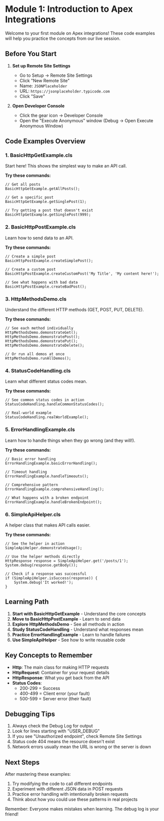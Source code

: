 # Module 1: Introduction to Apex Integrations

Welcome to your first module on Apex integrations! These code examples will help you practice the concepts from our live session.

## Before You Start

1. **Set up Remote Site Settings**

   - Go to Setup → Remote Site Settings
   - Click "New Remote Site"
   - Name: `JSONPlaceholder`
   - URL: `https://jsonplaceholder.typicode.com`
   - Click "Save"

2. **Open Developer Console**
   - Click the gear icon → Developer Console
   - Open the "Execute Anonymous" window (Debug → Open Execute Anonymous Window)

## Code Examples Overview

### 1. BasicHttpGetExample.cls

Start here! This shows the simplest way to make an API call.

**Try these commands:**

```apex
// Get all posts
BasicHttpGetExample.getAllPosts();

// Get a specific post
BasicHttpGetExample.getSinglePost(1);

// Try getting a post that doesn't exist
BasicHttpGetExample.getSinglePost(999);
```

### 2. BasicHttpPostExample.cls

Learn how to send data to an API.

**Try these commands:**

```apex
// Create a simple post
BasicHttpPostExample.createSimplePost();

// Create a custom post
BasicHttpPostExample.createCustomPost('My Title', 'My content here!');

// See what happens with bad data
BasicHttpPostExample.createBadPost();
```

### 3. HttpMethodsDemo.cls

Understand the different HTTP methods (GET, POST, PUT, DELETE).

**Try these commands:**

```apex
// See each method individually
HttpMethodsDemo.demonstrateGet();
HttpMethodsDemo.demonstratePost();
HttpMethodsDemo.demonstratePut();
HttpMethodsDemo.demonstrateDelete();

// Or run all demos at once
HttpMethodsDemo.runAllDemos();
```

### 4. StatusCodeHandling.cls

Learn what different status codes mean.

**Try these commands:**

```apex
// See common status codes in action
StatusCodeHandling.handleCommonStatusCodes();

// Real-world example
StatusCodeHandling.realWorldExample();
```

### 5. ErrorHandlingExample.cls

Learn how to handle things when they go wrong (and they will!).

**Try these commands:**

```apex
// Basic error handling
ErrorHandlingExample.basicErrorHandling();

// Timeout handling
ErrorHandlingExample.handleTimeouts();

// Comprehensive pattern
ErrorHandlingExample.comprehensiveHandling();

// What happens with a broken endpoint
ErrorHandlingExample.handleBrokenEndpoint();
```

### 6. SimpleApiHelper.cls

A helper class that makes API calls easier.

**Try these commands:**

```apex
// See the helper in action
SimpleApiHelper.demonstrateUsage();

// Use the helper methods directly
HttpResponse response = SimpleApiHelper.get('/posts/1');
System.debug(response.getBody());

// Check if a response was successful
if (SimpleApiHelper.isSuccess(response)) {
    System.debug('It worked!');
}
```

## Learning Path

1. **Start with BasicHttpGetExample** - Understand the core concepts
2. **Move to BasicHttpPostExample** - Learn to send data
3. **Explore HttpMethodsDemo** - See all methods in action
4. **Study StatusCodeHandling** - Understand what responses mean
5. **Practice ErrorHandlingExample** - Learn to handle failures
6. **Use SimpleApiHelper** - See how to write reusable code

## Key Concepts to Remember

- **Http**: The main class for making HTTP requests
- **HttpRequest**: Container for your request details
- **HttpResponse**: What you get back from the API
- **Status Codes**:
  - 200-299 = Success
  - 400-499 = Client error (your fault)
  - 500-599 = Server error (their fault)

## Debugging Tips

1. Always check the Debug Log for output
2. Look for lines starting with "USER_DEBUG"
3. If you see "Unauthorized endpoint", check Remote Site Settings
4. Status code 404 means the resource doesn't exist
5. Network errors usually mean the URL is wrong or the server is down

## Next Steps

After mastering these examples:

1. Try modifying the code to call different endpoints
2. Experiment with different JSON data in POST requests
3. Practice error handling with intentionally broken requests
4. Think about how you could use these patterns in real projects

Remember: Everyone makes mistakes when learning. The debug log is your friend!

